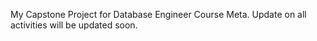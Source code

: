 My Capstone Project for Database Engineer Course Meta. Update on all activities will be updated soon.
